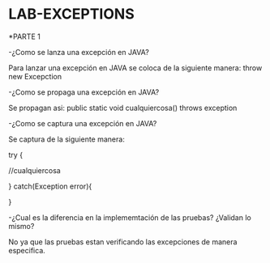 # LAB-EXCEPTIONS
*PARTE 1

-¿Como se lanza una excepción en JAVA? 

Para lanzar una excepción en JAVA se coloca de la siguiente manera: throw new Excepction

-¿Como se propaga una excepción en JAVA?

Se propagan asi: public static void cualquiercosa() throws exception

-¿Como se captura una excepción en JAVA?

Se captura de la siguiente manera: 

try {
   
   //cualquiercosa
   
   } catch(Exception error){
   
   }
   

-¿Cual es la diferencia en la implememtación de las pruebas? ¿Validan lo mismo?

No ya que las pruebas estan verificando las excepciones de manera especifica.
